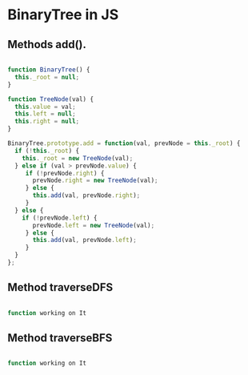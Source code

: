 # BinaryTree in JS
## Methods add().
``` javascript

function BinaryTree() {
  this._root = null;
}

function TreeNode(val) {
  this.value = val;
  this.left = null;
  this.right = null;
}

BinaryTree.prototype.add = function(val, prevNode = this._root) {
  if (!this._root) {
    this._root = new TreeNode(val);
  } else if (val > prevNode.value) {
     if (!prevNode.right) {
       prevNode.right = new TreeNode(val);
     } else {
       this.add(val, prevNode.right);
     }
  } else {
    if (!prevNode.left) {
       prevNode.left = new TreeNode(val);
     } else {
       this.add(val, prevNode.left);
     }
  }
};
```

## Method traverseDFS
```javascript

function working on It

```

## Method traverseBFS
```javascript

function working on It

```
